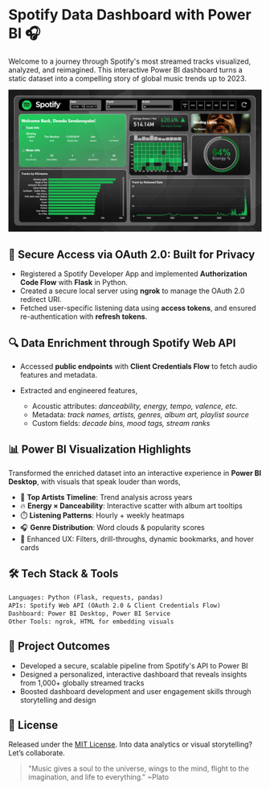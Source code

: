 # Spotify Data Dashboard with Power BI 🎧

Welcome to a journey through Spotify's most streamed tracks visualized, analyzed, and reimagined. This interactive Power BI dashboard turns a static dataset into a compelling story of global music trends up to 2023.

<p align="center">
  <img src="Spotify Dashboard.png" alt="Spotify Dashboard" width="900"/>
</p>


## 🔐 Secure Access via OAuth 2.0: Built for Privacy

* Registered a Spotify Developer App and implemented **Authorization Code Flow** with **Flask** in Python.
* Created a secure local server using **ngrok** to manage the OAuth 2.0 redirect URI.
* Fetched user-specific listening data using **access tokens**, and ensured re-authentication with **refresh tokens**.


## 🔍 Data Enrichment through Spotify Web API

* Accessed **public endpoints** with **Client Credentials Flow** to fetch audio features and metadata.
* Extracted and engineered features,

  * Acoustic attributes: *danceability, energy, tempo, valence, etc.*
  * Metadata: *track names, artists, genres, album art, playlist source*
  * Custom fields: *decade bins, mood tags, stream ranks*


## 📊 Power BI Visualization Highlights

Transformed the enriched dataset into an interactive experience in **Power BI Desktop**, with visuals that speak louder than words,

* 🎤 **Top Artists Timeline**: Trend analysis across years
* 🔥 **Energy × Danceability**: Interactive scatter with album art tooltips
* ⏱️ **Listening Patterns**: Hourly + weekly heatmaps
* 🎧 **Genre Distribution**: Word clouds & popularity scores
* 📌 Enhanced UX: Filters, drill-throughs, dynamic bookmarks, and hover cards



## 🛠️ Tech Stack & Tools

```text
Languages: Python (Flask, requests, pandas)
APIs: Spotify Web API (OAuth 2.0 & Client Credentials Flow)
Dashboard: Power BI Desktop, Power BI Service
Other Tools: ngrok, HTML for embedding visuals
```



## 🎯 Project Outcomes

* Developed a secure, scalable pipeline from Spotify's API to Power BI
* Designed a personalized, interactive dashboard that reveals insights from 1,000+ globally streamed tracks
* Boosted dashboard development and user engagement skills through storytelling and design



## 📄 License

Released under the [MIT License](LICENSE). Into data analytics or visual storytelling? Let’s collaborate.

> "Music gives a soul to the universe, wings to the mind, flight to the imagination, and life to everything." ~Plato



